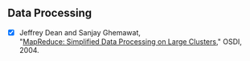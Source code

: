 ## Data Processing

- [x] Jeffrey Dean and Sanjay Ghemawat,  
"[MapReduce: Simplified Data Processing on Large Clusters](https://www.usenix.org/legacy/event/osdi04/tech/full_papers/dean/dean.pdf)," OSDI, 2004.
